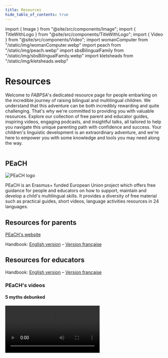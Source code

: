 ```yaml
---
title: Resources
hide_table_of_contents: true
---
```


import { Image } from "@site/src/components/Image";
import { TitleWithLogo } from "@site/src/components/TitleWithLogo";
import { Video } from "@site/src/components/Video";
import womanComputer from "/static/img/womanComputer.webp"
import peach from "/static/img/peach.webp"
import sbsBilingualFamily from "/static/img/sbsBilingualFamily.webp"
import kletsheads from "/static/img/kletsheads.webp"

<TitleWithLogo>

# Resources

</TitleWithLogo>

Welcome to <em>FABPSA</em>'s dedicated resource page for people embarking on the incredible journey of raising bilingual and multilingual children. We understand that this adventure can be both incredibly rewarding and quite challenging. That's why we're committed to providing you with valuable resources. Explore our collection of free parent and educator guides, inspiring videos, engaging podcasts, and insightful talks, all tailored to help you navigate this unique parenting path with confidence and success. Your children's linguistic development is an extraordinary adventure, and we're here to empower you with some knowledge and tools you may need along the way.

<Image src={womanComputer} alt="" width={550} height={367} />

## PEaCH

<Image src={peach} alt="PEaCH logo" width={450} height={139} />

PEaCH is an Erasmus+ funded European Union project which offers free guidance for people and educators on how to support, maintain and develop a child's multilingual skills. It provides a diversity of free material such as practical guides, short videos, language activities resources in 24 languages.

<div style={{ maxWidth: "700px", margin: "32px auto" }} className="frame textCenter">

## Resources for parents

[PEaCH's website](https://bilingualfamily.eu/resources-for-parents/?__cf_chl_tk=FUTrdjmW6i0IyS.AzUXjtde_VAsarF8YyOu.nl61Lis-1694155902-0-gaNycGzNDdA)

Handbook: [English version](https://bilingualfamily.eu/wp-content/uploads/2020/11/PEaCH-Handbook-eng-rev3.pdf) – [Version française](https://bilingualfamily.eu/wp-content/uploads/2020/12/PEaCH-Handbook-fr-rev3.pdf)

</div>

<div style={{ maxWidth: "700px", margin: "32px auto" }} className="frame textCenter">

## Resources for educators

Handbook: [English version](https://bilingualfamily.eu/Resources/PEaCH%20for%20educators.pdf) – [Version française](https://bilingualfamily.eu/Resources/FR_PEaCH%20for%20educators.pdf)

</div>

### PEaCH's videos

#### 5 myths debunked

<Video src="https://youtube.com/embed/FHA0SRimMeo" />

#### 5 tips to keep your child motivated

<Video src="https://youtube.com/embed/wI5qDvMbQus" />

#### 5 tips on introducing your language

<Video src="https://youtube.com/embed/jJMwPmLB4ZA" />

#### Choosing a family language strategy

<Video src="https://youtube.com/embed/PeO3XxHojJM" />

#### 5 tips for language learning in everyday life

<Video src="https://youtube.com/embed/f_FZSeeOojE" />

## Talks about bilingualism

#### Bilingualism Matters: Myths and Facts about Early Bilingual Development | Mileidis Gort

<Video src="https://youtube.com/embed/i9L9-wtRjmo" />

#### Creating bilingual minds | Naja Ferjan Ramirez | TEDxLjubljana

<Video src="https://youtube.com/embed/Bp2Fvkt-TRM" />

## Podcasts

### SBS – My Bilingual Family

<a style={{ display: "block", width: "350px", margin: "0 auto" }} href="https://www.sbs.com.au/audio/podcast/my-bilingual-family">
<Image src={sbsBilingualFamily} alt="SBS bilingual family podcast logo" width={350} height={197} />
</a>

Join host Dr. Elaine Laforteza to hear the stories of families struggling with passing on language, and get helpful advice and practical tips from experts including speech pathologists and linguists. Raising children bilingually in English-dominant countries requires persistence and resourcefulness, especially if your mother language is not widely spoken. But it's worth the effort because the benefits for kids are immeasurable.

Listen to My Bilingual family at [sbs.com.au/audio/podcast/my-bilingual-family](https://www.sbs.com.au/audio/podcast/my-bilingual-family) or wherever you get your podcasts!

### Kletsheads

<a style={{ display: "block", width: "350px", margin: "0 auto" }} href="https://kletsheadspodcast.org/">
<Image src={kletsheads} alt="Kletsheads podcast logo" width={350} height={157} />
</a>

Dr. Sharon Unsworth, a linguist and mom of two bilingual kids, created this podcast for parents and professionals. Together with fellow experts, they delve into the science behind language development in bilingual children. We find the practical tips, real-life stories from kids, parents, and professionals truly inspiring.

Listen to Kletsheads at [kletsheadspodcast.org](https://kletsheadspodcast.org/) or wherever you get your podcasts!
